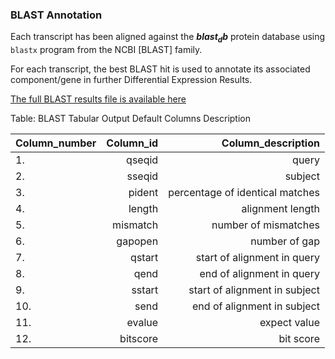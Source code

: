 ### BLAST Annotation

Each transcript has been aligned against the **_$blast_db$_** protein database using `blastx` program from the NCBI [BLAST] family.

For each transcript, the best BLAST hit is used to annotate its associated component/gene in further Differential Expression Results.

[The full BLAST results file is available here](blastx_Trinity_$blast_db$.tsv.zip)

Table: BLAST Tabular Output Default Columns Description 

|Column_number|Column_id|Column_description|
|:------------ |---------------:| -----:|
|1.|qseqid|query|(e.g.,gene) sequence id |
|2.|sseqid|subject|(e.g., reference genome) sequence id|
|3.|pident|percentage of identical matches|
|4.|length|alignment length|
|5.|mismatch|number of mismatches|
|6.|gapopen|number of gap|openings|
|7.|qstart|start of alignment in query|
|8.|qend|end of alignment in query|
|9.|sstart|start of alignment in subject|
|10.|send|end of alignment in subject|
|11.|evalue|expect value|
|12.|bitscore|bit score|
